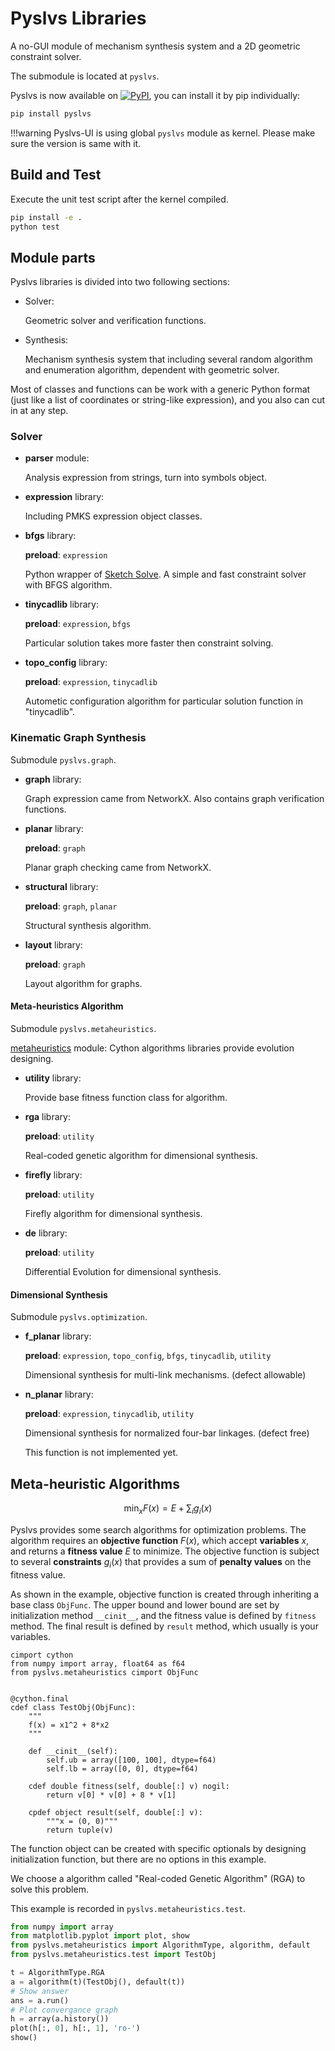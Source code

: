 # Pyslvs Libraries

A no-GUI module of mechanism synthesis system and
a 2D geometric constraint solver.

The submodule is located at `pyslvs`.

Pyslvs is now available on
[![PyPI](https://img.shields.io/pypi/v/pyslvs.svg)](https://pypi.org/project/pyslvs/),
you can install it by pip individually:

```bash
pip install pyslvs
```

!!!warning
    Pyslvs-UI is using global `pyslvs` module as kernel.
    Please make sure the version is same with it.

## Build and Test

Execute the unit test script after the kernel compiled.

```bash
pip install -e .
python test
```

## Module parts

Pyslvs libraries is divided into two following sections:

+ Solver:

    Geometric solver and verification functions.

+ Synthesis:

    Mechanism synthesis system that including several random algorithm and enumeration algorithm, dependent with geometric solver.

Most of classes and functions can be work with a generic Python format (just like a list of coordinates or string-like expression), and you also can cut in at any step.

### Solver

+ **parser** module:

    Analysis expression from strings, turn into symbols object.

+ **expression** library:

    Including PMKS expression object classes.

+ **bfgs** library:

    **preload**: `expression`

    Python wrapper of [Sketch Solve](https://code.google.com/archive/p/sketchsolve/). A simple and fast constraint solver with BFGS algorithm.

+ **tinycadlib** library:

    **preload**: `expression`, `bfgs`

    Particular solution takes more faster then constraint solving.

+ **topo_config** library:

    **preload**: `expression`, `tinycadlib`

    Autometic configuration algorithm for particular solution function in "tinycadlib".

### Kinematic Graph Synthesis

Submodule `pyslvs.graph`.

+ **graph** library:

    Graph expression came from NetworkX. Also contains graph verification functions. 

+ **planar** library:

    **preload**: `graph`

    Planar graph checking came from NetworkX.

+ **structural** library:

    **preload**: `graph`, `planar`

    Structural synthesis algorithm.

+ **layout** library:

    **preload**: `graph`

    Layout algorithm for graphs.

#### Meta-heuristics Algorithm

Submodule `pyslvs.metaheuristics`.

[metaheuristics](https://github.com/KmolYuan/metaheuristics) module: Cython algorithms libraries provide evolution designing.

+ **utility** library:

    Provide base fitness function class for algorithm.

+ **rga** library:

    **preload**: `utility`

    Real-coded genetic algorithm for dimensional synthesis.

+ **firefly** library:

    **preload**: `utility`

    Firefly algorithm for dimensional synthesis.

+ **de** library:

    **preload**: `utility`

    Differential Evolution for dimensional synthesis.

#### Dimensional Synthesis

Submodule `pyslvs.optimization`.

+ **f_planar** library:

    **preload**: `expression`, `topo_config`, `bfgs`, `tinycadlib`, `utility`

    Dimensional synthesis for multi-link mechanisms. (defect allowable)

+ **n_planar** library:

  **preload**: `expression`, `tinycadlib`, `utility`

  Dimensional synthesis for normalized four-bar linkages. (defect free)

  This function is not implemented yet.

## Meta-heuristic Algorithms

$$
\min_x F(x) = E + \sum_i g_i(x)
$$

Pyslvs provides some search algorithms for optimization problems.
The algorithm requires an **objective function** $F(x)$,
which accept **variables** $x$, and returns a **fitness value** $E$ to minimize.
The objective function is subject to several **constraints** $g_i(x)$
that provides a sum of **penalty values** on the fitness value.

As shown in the example, objective function is created through inheriting a base class `ObjFunc`.
The upper bound and lower bound are set by initialization method `__cinit__`,
and the fitness value is defined by `fitness` method.
The final result is defined by `result` method, which usually is your variables.

```cython
cimport cython
from numpy import array, float64 as f64
from pyslvs.metaheuristics cimport ObjFunc


@cython.final
cdef class TestObj(ObjFunc):
    """
    f(x) = x1^2 + 8*x2
    """

    def __cinit__(self):
        self.ub = array([100, 100], dtype=f64)
        self.lb = array([0, 0], dtype=f64)

    cdef double fitness(self, double[:] v) nogil:
        return v[0] * v[0] + 8 * v[1]

    cpdef object result(self, double[:] v):
        """x = (0, 0)"""
        return tuple(v)
```

The function object can be created with specific optionals by designing initialization function,
but there are no options in this example.

We choose a algorithm called "Real-coded Genetic Algorithm" (RGA) to solve this problem.

This example is recorded in `pyslvs.metaheuristics.test`.

```python
from numpy import array
from matplotlib.pyplot import plot, show
from pyslvs.metaheuristics import AlgorithmType, algorithm, default
from pyslvs.metaheuristics.test import TestObj

t = AlgorithmType.RGA
a = algorithm(t)(TestObj(), default(t))
# Show answer
ans = a.run()
# Plot convergance graph
h = array(a.history())
plot(h[:, 0], h[:, 1], 'ro-')
show()
```
